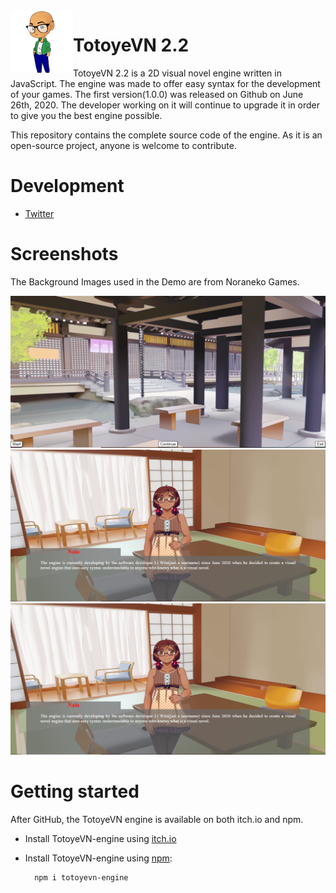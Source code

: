 <!--![TotoyeVN.js](https://raw.github.com/LiWen780/TotoyeVN-engine/master/TVN_logo.png)-->
<img align="left" src="Development/images/TVN-logo2.png" width="100px"/>
<h1>TotoyeVN 2.2</h1>

TotoyeVN 2.2 is a 2D visual novel engine written in JavaScript. The engine was made to offer easy syntax for the development of your games. The first version(1.0.0) was released on Github on June 26th, 2020. The developer working on it will continue to upgrade it in order to give you the best engine possible.

This repository contains the complete source code of the engine. As it is an open-source project, anyone is welcome to contribute.

# Development

* [Twitter](https://twitter.com/liwenstudios)
<!--* [Documentation](https://totoyevn.000webhostapp.com/)-->

# Screenshots
The Background Images used in the Demo are from Noraneko Games.

![Screenshot1](Development/images/tvn_screenshot1.PNG "Screenshot1")
![Screenshot2](Development/images/tvn_screenshot2.PNG "Screenshot2")
![Screenshot3](Development/images/tvn_screenshot2.PNG "Screenshot3")

# Getting started

After GitHub, the TotoyeVN engine is available on both itch.io and npm.

* Install TotoyeVN-engine using [itch.io](https://li-wen-studios.itch.io/totoye-vn)

* Install TotoyeVN-engine using [npm](https://www.npmjs.com/package/totoyevn-engine):

		npm i totoyevn-engine
	

